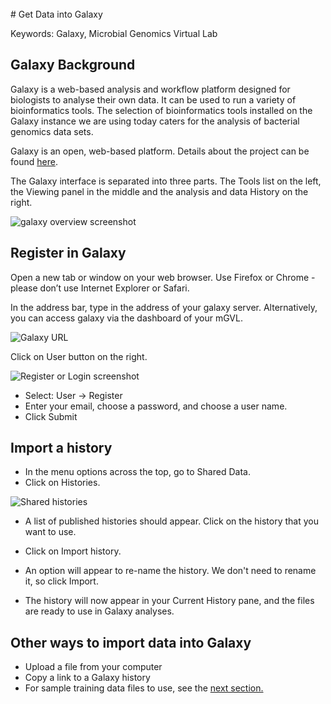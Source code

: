 <br>
# Get Data into Galaxy

Keywords: Galaxy, Microbial Genomics Virtual Lab

## Galaxy Background

Galaxy is a web-based analysis and workflow platform designed for biologists to analyse their own data. It can be used to run a variety of bioinformatics tools. The selection of bioinformatics tools installed on the Galaxy instance we are using today caters for the analysis of bacterial genomics data sets.

Galaxy is an open, web-based platform. Details about the project can be found [here](https://galaxyproject.org/).

The Galaxy interface is separated into three parts. The <ss>Tools</ss> list on the left, the <ss>Viewing</ss> panel in the middle and the analysis and data <ss>History</ss> on the right.

![galaxy overview screenshot](images/image05.png)

## Register in Galaxy

Open a new tab or window on your web browser. Use Firefox or Chrome - please don’t use Internet Explorer or Safari.

In the address bar, type in the address of your galaxy server. Alternatively, you can access galaxy via the dashboard of your mGVL.

![Galaxy URL](images/image09.png)

Click on <ss>User</ss> button on the right.

![Register or Login screenshot](images/image04.png)

- Select: <ss>User &rarr; Register</ss>
- Enter your email, choose a password, and choose a user name.
- Click <ss>Submit</ss>

## Import a history

- In the menu options across the top, go to <ss>Shared Data</ss>.
- Click on <ss>Histories</ss>.

![Shared histories](images/image10.png)

- A list of published histories should appear. Click on the history that you want to use.
- Click on <ss>Import history</ss>.
- An option will appear to re-name the history. We don't need to rename it, so click <ss>Import</ss>.

- The history will now appear in your Current History pane, and the files are ready to use in Galaxy analyses.

## Other ways to import data into Galaxy

- Upload a file from your computer
- Copy a link to a Galaxy history
- For sample training data files to use, see the [next section.](../data-dna/index.md)
